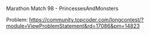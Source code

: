 
Marathon Match 98 - PrincessesAndMonsters

Problem: https://community.topcoder.com/longcontest/?module=ViewProblemStatement&rd=17086&pm=14823
